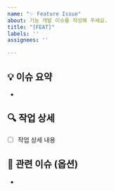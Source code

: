 ```yaml
---
name: "✨ Feature Issue"
about: 기능 개발 이슈를 작성해 주세요.
title: "[FEAT]"
labels: ''
assignees: ''

---
```


## 💡 이슈 요약
- 

## 🔍 작업 상세
- [ ] 작업 상세 내용

## 📌 관련 이슈 (옵션)
-
